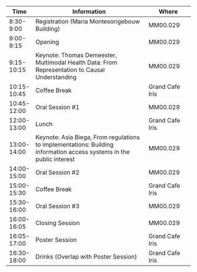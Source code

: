 <div>
<table class="force-layout">
  <colgroup>
    <col style="width:10%">
    <col style="width:65%">
    <col style="width:25%">
  </colgroup>
  <thead>
    <tr>
      <th>Time</th>
      <th>Information</th>
      <th>Where</th>
    </tr>
  </thead>
  <tbody>
    <tr>
      <td>8:30-9:00</td>
      <td>Registration (Maria Montesorigebouw Building)</td>
      <td> MM00.029</td>
    </tr>
    <tr>
      <td>9:00-9:15</td>
      <td>Opening</td>
      <td>MM00.029</td>
    </tr>
    <tr>
      <td>9:15-10:15</td>
      <td>Keynote: Thomas Demeester, Multimodal Health Data: From Representation to Causal Understanding</td>
      <td>MM00.029</td>
    </tr>
    <tr>
      <td>10:15-10:45</td>
      <td>Coffee Break</td>
      <td>Grand Cafe Iris</td>
    </tr>
    <tr>
      <td>10:45-12:00</td>
      <td>Oral Session #1</td>
      <td>MM00.029</td>
    </tr>
    <tr>
      <td>12:00-13:00</td>
      <td>Lunch</td>
      <td>Grand Cafe Iris</td>
    </tr>
    <tr>
      <td>13:00-14:00</td>
      <td>Keynote: Asia Biega, From regulations to implementations: Building information access systems in the public interest</td>
      <td>MM00.029</td>
    </tr>
    <tr>
      <td>14:00-15:00</td>
      <td>Oral Session #2</td>
      <td>MM00.029</td>
    </tr>
    <tr>
      <td>15:00-15:30</td>
      <td>Coffee Break</td>
      <td>Grand Cafe Iris</td>
    </tr>
    <tr>
      <td>15:30-16:00</td>
      <td>Oral Session #3</td>
      <td>MM00.029</td>
    </tr>
    <tr>
      <td>16:00-16:05</td>
      <td>Closing Session</td>
      <td>MM00.029</td>
    </tr>
    <tr>
      <td>16:05-17:00</td>
      <td>Poster Session</td>
      <td>Grand Cafe Iris</td>
    </tr>
    <tr>
      <td>16:30-18:00</td>
      <td>Drinks (Overlap with Poster Session)</td>
      <td>Grand Cafe Iris</td>
    </tr>
  </tbody>
</table>
</div>


